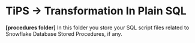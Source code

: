 # TiPS -> Transformation In Plain SQL

**[procedures folder]** In this folder you store your SQL script files related to Snowflake Database Stored Procedures, if any.
